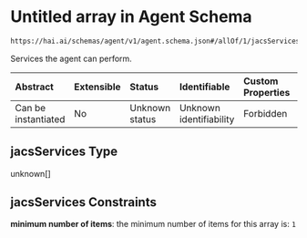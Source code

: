 # Untitled array in Agent Schema

```txt
https://hai.ai/schemas/agent/v1/agent.schema.json#/allOf/1/jacsServices
```

Services the agent can perform.

| Abstract            | Extensible | Status         | Identifiable            | Custom Properties | Additional Properties | Access Restrictions | Defined In                                                                                                      |
| :------------------ | :--------- | :------------- | :---------------------- | :---------------- | :-------------------- | :------------------ | :-------------------------------------------------------------------------------------------------------------- |
| Can be instantiated | No         | Unknown status | Unknown identifiability | Forbidden         | Allowed               | none                | [agent.schema.json\*](../../https:/hai.ai/schemas/=./schemas/agent/v1/agent.schema.json "open original schema") |

## jacsServices Type

unknown\[]

## jacsServices Constraints

**minimum number of items**: the minimum number of items for this array is: `1`
